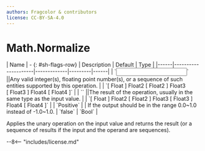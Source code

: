 ```yaml
---
authors: Fragcolor & contributors
license: CC-BY-SA-4.0
---
```



# Math.Normalize

<div class="sh-parameters" markdown="1">
| Name | - {: #sh-flags-row} | Description | Default | Type |
|------|---------------------|-------------|---------|------|
| `<input>` ||Any valid integer(s), floating point number(s), or a sequence of such entities supported by this operation. | | `[ Float ] Float2 [ Float2 ] Float3 [ Float3 ] Float4 [ Float4 ]` |
| `<output>` ||The result of the operation, usually in the same type as the input value. | | `[ Float ] Float2 [ Float2 ] Float3 [ Float3 ] Float4 [ Float4 ]` |
| `Positive` |  | If the output should be in the range 0.0~1.0 instead of -1.0~1.0. | `false` | `Bool` |

</div>

Applies the unary operation on the input value and returns the result (or a sequence of results if the input and the operand are sequences).

--8<-- "includes/license.md"
